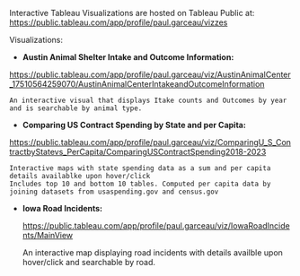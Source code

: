 Interactive Tableau Visualizations are hosted on Tableau Public at:
https://public.tableau.com/app/profile/paul.garceau/vizzes


Visualizations:

  - **Austin Animal Shelter Intake and Outcome Information:**

https://public.tableau.com/app/profile/paul.garceau/viz/AustinAnimalCenter_17510564259070/AustinAnimalCenterIntakeandOutcomeInformation

	An interactive visual that displays Itake counts and Outcomes by year and is searchable by animal type. 



  - **Comparing US Contract Spending by State and per Capita:** 

https://public.tableau.com/app/profile/paul.garceau/viz/ComparingU_S_ContractbyStatevs_PerCapita/ComparingUSContractSpending2018-2023

	Interactive maps with state spending data as a sum and per capita details availablke upon hover/click 
	Includes top 10 and bottom 10 tables. Computed per capita data by joining datasets from usaspending.gov and census.gov



  - **Iowa Road Incidents:**
 
	https://public.tableau.com/app/profile/paul.garceau/viz/IowaRoadIncidents/MainView

	An interactive map displaying road incidents with details availble upon hover/click and searchable by road. 
